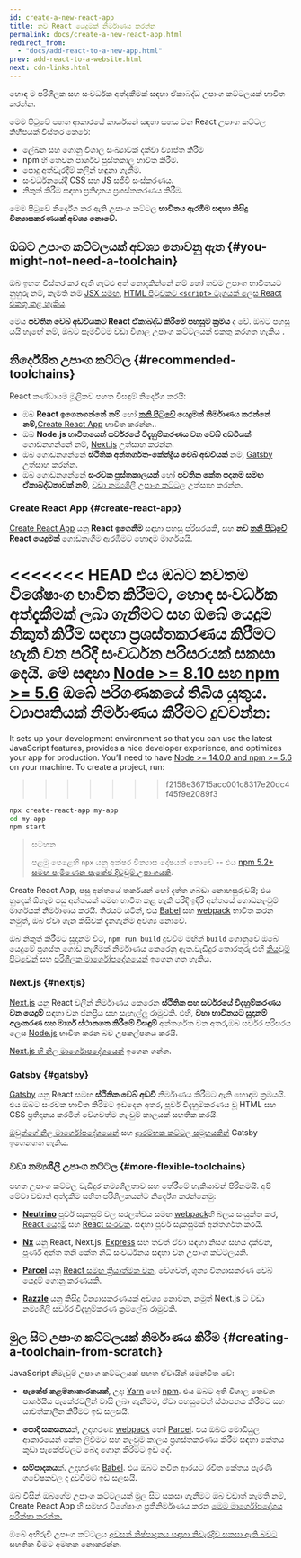```yaml
---
id: create-a-new-react-app
title: නව React යෙදුමක් නිර්මාණය කරන්න
permalink: docs/create-a-new-react-app.html
redirect_from:
  - "docs/add-react-to-a-new-app.html"
prev: add-react-to-a-website.html
next: cdn-links.html
---
```


හොඳ ම පරිශීලක සහ සංවර්ධක අත්දැකීමක් සඳහා ඒකාබද්ධ උපාංග කට්ටලයක් භාවිත කරන්න.

මෙම පිටුවේ පහත ආකාරයේ කාර්යයන් සඳහා සහය වන React උපාංග කට්ටල කිහිපයක් විස්තර කෙරේ:

* ලේඛන සහ ගොනු විශාල සංඛ්‍යාවක් දක්වා ව්‍යාප්ත කිරීම
* npm හි තෙවන පාර්ශව පුස්තකාල භාවිත කිරීම.
* පොදු අත්වැරදීම් කලින් හඳුනා ගැනීම.
* සංවර්ධනයේදී CSS සහ JS සජීවී සංස්කරණය.
* නිකුත් කිරීම සඳහා ප්‍රතිදානය ප්‍රශස්තකරණය කිරීම.

මෙම පිටුවේ නිර්දේශ කර ඇති උපාංග කට්ටල **භාවිතය ඇරඹීම සඳහා කිසිදු වින්‍යාසකරණයක් අවශ්‍ය නොවේ.**

## ඔබට උපාංග කට්ටලයක් අවශ්‍ය නොවනු ඇත {#you-might-not-need-a-toolchain}

ඔබ ඉහත විස්තර කර ඇති ගැටළු අත් නොදකින්නේ නම් හෝ තවම උපාංග භාවිතයට නුහුරු නම්, කැමති නම් [JSX සමඟ](/docs/add-react-to-a-website.html#optional-try-react-with-jsx), [HTML පිටුවකට `<script>` ටැගයක් ලෙස React එකතු කළ හැකිය](/docs/add-react-to-a-website.html).

මෙය **පවතින වෙබ් අඩවියකට React ඒකාබද්ධ කිරීමේ පහසුම ක්‍රමය** ද වේ. ඔබට පහසු යයි හැඟේ නම්, ඔබට සෑමවිටම වඩා විශාල උපාංග කට්ටලයක් එකතු කරගත හැකිය .

##  නිර්දේශිත උපාංග කට්ටල  {#recommended-toolchains}

React කණ්ඩායම මූලිකව පහත විසඳුම් නිර්දේශ කරයි:

- ඔබ **React ඉගෙනගන්නේ නම්** හෝ **[තනි පිටුවේ](/docs/glossary.html#single-page-application) යෙදුමක්  නිර්මාණය කරන්නේ නම්,**[Create React App](#create-react-app) භාවිත කරන්න..
- ඔබ **Node.js භාවිතයෙන් සර්වරයේ විදැහුම්කරණය වන වෙබ් අඩවියක්** ගොඩනගන්නේ නම්, [Next.js](#nextjs) උත්සාහ කරන්න.
-  ඔබ ගොඩනගන්නේ **ස්ථිතික අන්තර්ගත-කේන්ද්‍රීය වෙබ් අඩවියක්** නම්, [Gatsby](#gatsby) උත්සාහ කරන්න.
- ඔබ ගොඩනගන්නේ **සංරචක පුස්තකාලයක්** හෝ **පවතින කේත පදනම සමඟ ඒකාබද්ධතාවක් නම්**,  [වඩා නම්‍යශීලී උපාංග කට්ටල](#more-flexible-toolchains) උත්සාහ කරන්න.

### Create React App {#create-react-app}

[Create React App](https://github.com/facebookincubator/create-react-app) යනු **React ඉගෙනීම** සඳහා පහසු පරිසරයකි, සහ **නව [තනි පිටුවේ](/docs/glossary.html#single-page-application) React යෙදුමක්** ගොඩනැගීම ඇරඹීමට හොඳම මාර්ගයයි.

<<<<<<< HEAD
එය ඔබට නවතම විශේෂාංග භාවිත කිරීමට, හොඳ සංවර්ධක අත්දැකීමක් ලබා ගැනීමට සහ ඔබේ යෙදුම නිකුත් කිරීම සඳහා ප්‍රශස්තකරණය කිරීමට හැකි වන පරිදි සංවර්ධන පරිසරයක් සකසා දෙයි. මේ සඳහා [Node >= 8.10 සහ npm >= 5.6](https://nodejs.org/en/) ඔබේ පරිගණකයේ තිබිය යුතුය. ව්‍යාපෘතියක් නිර්මාණය කිරීමට දුවවන්න:
=======
It sets up your development environment so that you can use the latest JavaScript features, provides a nice developer experience, and optimizes your app for production. You’ll need to have [Node >= 14.0.0 and npm >= 5.6](https://nodejs.org/en/) on your machine. To create a project, run:
>>>>>>> f2158e36715acc001c8317e20dc4f45f9e2089f3

```bash
npx create-react-app my-app
cd my-app
npm start
```

>සටහන
>
>පළමු පෙළෙහි `npx` යනු අක්ෂර වින්‍යාස දෝෂයක් නොවේ -- එය [npm 5.2+ සමඟ පැමිණෙන පැකේජ දිවවුම් උපාංගයකි](https://medium.com/@maybekatz/introducing-npx-an-npm-package-runner-55f7d4bd282b).

Create React App, පසු අන්තයේ තර්කයන් හෝ දත්ත ගබඩා නොහසුරුවයි; එය හුදෙක් ඕනෑම පසු අන්තයක් සමඟ භාවිත කළ හැකි පරිදි ඉදිරි අන්තයේ ගොඩනැංවුම් මාර්ගයක් නිර්මාණය කරයි. තිරයට යටින්, එය [Babel](https://babeljs.io/) සහ [webpack](https://webpack.js.org/) භාවිත කරන නමුත්, ඔබ ඒවා ගැන කිසිවක් දැනගැනීම අවශ්‍ය නොවේ.

ඔබ නිකුත් කිරීමට සූදානම් විට, `npm run build` දුවවීම මඟින් `build` ගොනුවේ ඔබේ යෙදුමේ ප්‍රශස්ත ගොඩ නැගීමක් නිර්මාණය කෙරෙනු ඇත.වැඩිදුර තොරතුරු එහි [කියවුම් පිටුවෙන්](https://github.com/facebookincubator/create-react-app#create-react-app--) සහ [පරිශීලක මාර්ගෝපදේශයෙන්](https://facebook.github.io/create-react-app/) ඉගෙන ගත හැකිය. 

### Next.js {#nextjs}

[Next.js](https://nextjs.org/) යනු React වලින් නිර්මාණය කෙරෙන **ස්ථිතික සහ සර්වරයේ විදැහුම්කරණය වන යෙදුම්** සඳහා වන ජනප්‍රිය සහ සැහැල්ලු රාමුවකි. එහි, **වහා භාවිතයට සුදානම් අලංකරණ සහ මාර්ග ස්ථානගත කිරීමේ විසඳුම්** අන්තර්ගත වන අතර,ඔබ සර්වර පරිසරය ලෙස [Node.js](https://nodejs.org/) භාවිත කරන බව උපකල්පනය කරයි.

[Next.js හි නිල මාර්ගොපදේශයෙන්](https://nextjs.org/learn/) ඉගෙන ගන්න.

### Gatsby {#gatsby}

[Gatsby](https://www.gatsbyjs.org/) යනු React සමඟ **ස්ථිතික වෙබ් අඩවි** නිර්මාණය කිරීමට ඇති හොඳම ක්‍රමයයි. එය ඔබට සංරචක භාවිත කිරීමට ඉඩදෙන අතර, පූර්ව විදැහුම්කරණය වූ HTML සහ CSS ප්‍රතිදානය කරමින් වේගවත්ම නැංවුම් කාලයක් සහතික කරයි.

[ඔවුන්ගේ නිල මාර්ගෝපදේශයෙන්](https://www.gatsbyjs.org/docs/) සහ [ ආරම්භක කට්ටල සමූහයකින්](https://www.gatsbyjs.org/docs/gatsby-starters/) Gatsby ඉගෙනගත හැකිය.

### වඩා නම්‍යශීලී උපාංග කට්ටල {#more-flexible-toolchains}

පහත උපාංග කට්ටල වැඩිදුර නම්‍යශීලතාව  සහ තේරීමේ හැකියාවන් පිරිනමයි. අපි මේවා වඩාත් අත්දැකීම සහිත පරිශීලකයන්ට නිර්දේශ කරන්නෙමු: 

- **[Neutrino](https://neutrinojs.org/)** පූර්ව සැකසුම් වල සරලත්වය සමඟ [webpack](https://webpack.js.org/)හි බලය සංයුක්ත කර, [React යෙදුම්](https://neutrinojs.org/packages/react/) සහ [React සංරචක](https://neutrinojs.org/packages/react-components/). සඳහා පූර්ව සැකසුමක් අන්තර්ගත කරයි.

- **[Nx](https://nx.dev/react)** යනු React, Next.js, [Express](https://expressjs.com/) සහ තවත් ඒවා සඳහා නිසග සහය දක්වන, පූර්ණ අන්ත තනි කේත නිධි සංවර්ධනය සඳහා  වන උපාංග කට්ටලයකි.

- **[Parcel](https://parceljs.org/)** යනු [React සමඟ ක්‍රියාත්මක වන](https://parceljs.org/recipes.html#react), වේගවත්, ශුන්‍ය වින්‍යාසකරණ වෙබ් යෙදුම් ගොනු කරණයකි.

- **[Razzle](https://github.com/jaredpalmer/razzle)** යනු කිසිදු වින්‍යාසකරණයක් අවශ්‍ය නොවන, නමුත් Next.js ට වඩා නම්‍යශීලී  සර්වර විදැහුම්කරණ ක්‍රමලේඛ රාමුවකි.

## මුල සිට උපාංග කට්ටලයක් නිර්මාණය කිරීම {#creating-a-toolchain-from-scratch}

JavaScript නිමැවුම් උපාංග කට්ටලයක් පහත ඒවායින් සමන්විත වේ:

* **පැකේජ කළමනාකාරකයක්**, උදා: [Yarn](https://yarnpkg.com/) හෝ [npm](https://www.npmjs.com/). එය ඔබට අති විශාල තෙවන පාර්ශයීය පැකේජවලින් වාසි ලබා ගැනීමට, ඒවා පහසුවෙන් ස්ථාපනය කිරීමට සහ යාවත්කාලීන කිරීමට ඉඩ සලසයි.

* **පොදි සකසනය**ක්, උදාහරණ: [webpack](https://webpack.js.org/) හෝ [Parcel](https://parceljs.org/). එය ඔබට මොඩියුල ආකාරයෙන් කේත ලිවීමට සහ නැංවුම් කාලය ප්‍රශස්තකරණය කිරීම සඳහා කේතය කුඩා පැකේජවලට බෙදා ගොනු කිරීමට ඉඩ දේ.

* **සම්පාදකය**ක්. උදාහරණ: [Babel](https://babeljs.io/). එය ඔබට නවීන ආරයට රචිත කේතය පැරණි ගවේෂකවල ද දුවවීමට ඉඩ සලසයි. 

ඔබ විසින් ඔබගේම උපාංග කට්ටලයක් මුල සිට සකසා ගැනීමට ඔබ වඩාත් කැමති නම්, Create React App හි සමහර විශේෂාංග ප්‍රතිනිර්මාණය කරන [මෙම මාර්ගෝපදේශය පරීක්ෂා කරන්න.](https://blog.usejournal.com/creating-a-react-app-from-scratch-f3c693b84658)

ඔබේ අභිරුචි උපාංග කට්ටලය [අවසන් නිෂ්පාදනය සඳහා නිවැරදිව සකසා ඇති බවට](/docs/optimizing-performance.html#use-the-production-build) සහතික වීමට අමතක නොකරන්න.
